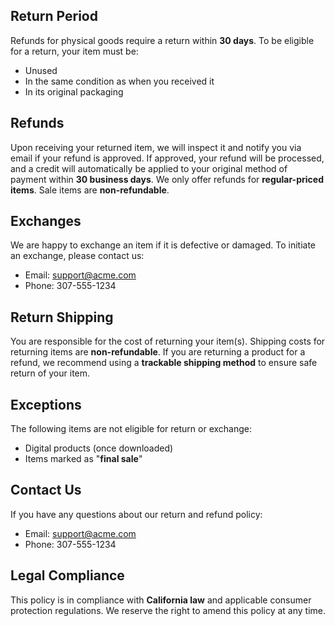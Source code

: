 ## Return Period
Refunds for physical goods require a return within **30 days**.
To be eligible for a return, your item must be:

- Unused  
- In the same condition as when you received it  
- In its original packaging  

## Refunds

Upon receiving your returned item, we will inspect it and notify you via email if your refund is approved.
If approved, your refund will be processed, and a credit will automatically be applied to your original method of payment within **30 business days**.
We only offer refunds for **regular-priced items**. Sale items are **non-refundable**.

## Exchanges

We are happy to exchange an item if it is defective or damaged.
To initiate an exchange, please contact us:
- Email: [support@acme.com](mailto:support@acme.com)  
- Phone: 307-555-1234  

## Return Shipping

You are responsible for the cost of returning your item(s).
Shipping costs for returning items are **non-refundable**.
If you are returning a product for a refund, we recommend using a **trackable shipping method** to ensure safe return of your item.

## Exceptions

The following items are not eligible for return or exchange:
- Digital products (once downloaded)  
- Items marked as "**final sale**"  

## Contact Us

If you have any questions about our return and refund policy:
- Email: [support@acme.com](mailto:support@acme.com)  
- Phone: 307-555-1234  

## Legal Compliance

This policy is in compliance with **California law** and applicable consumer protection regulations.
We reserve the right to amend this policy at any time.
